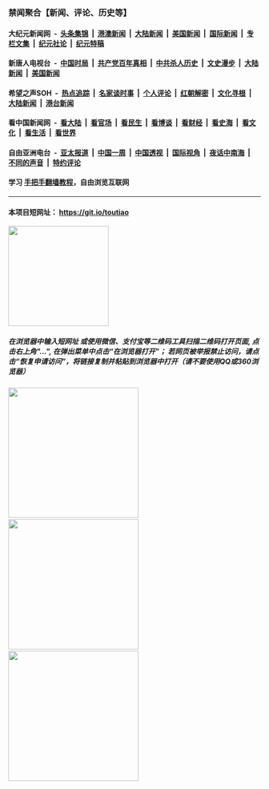 ### 禁闻聚合【新闻、评论、历史等】

#### 大纪元新闻网 &nbsp;-&nbsp; [头条集锦](indexes/E头条集锦.md?t=02040511) &nbsp;|&nbsp; [港澳新闻](indexes/E港澳新闻.md?t=02040511)  &nbsp;|&nbsp; [大陆新闻](indexes/E大陆新闻.md?t=02040511) &nbsp;|&nbsp; [美国新闻](indexes/E美国新闻.md?t=02040511) &nbsp;|&nbsp; [国际新闻](indexes/E国际新闻.md?t=02040511) &nbsp;|&nbsp; [专栏文集](indexes/E专栏文集.md?t=02040511) &nbsp;|&nbsp; [纪元社论](indexes/E纪元社论.md?t=02040511) &nbsp;|&nbsp; [纪元特稿](indexes/E纪元特稿.md?t=02040511) 

#### 新唐人电视台 &nbsp;-&nbsp; [中国时局](indexes/N中国时局.md?t=02040511) &nbsp;|&nbsp; [共产党百年真相](indexes/N共产党百年真相.md?t=02040511) &nbsp;|&nbsp; [中共杀人历史](indexes/N中共杀人历史.md?t=02040511) &nbsp;|&nbsp; [文史漫步](indexes/N文史漫步.md?t=02040511) &nbsp;|&nbsp; [大陆新闻](indexes/N大陆新闻.md?t=02040511) &nbsp;|&nbsp; [美国新闻](indexes/N美国新闻.md?t=02040511)

#### 希望之声SOH &nbsp;-&nbsp; [热点追踪](indexes/H热点追踪.md?t=02040511) &nbsp;|&nbsp; [名家谈时事](indexes/H名家谈时事.md?t=02040511) &nbsp;|&nbsp; [个人评论](indexes/H个人评论.md?t=02040511)  &nbsp;|&nbsp; [红朝解密](indexes/H红朝解密.md?t=02040511) &nbsp;|&nbsp; [文化寻根](indexes/H文化寻根.md?t=02040511) &nbsp;|&nbsp; [大陆新闻](indexes/H大陆新闻.md?t=02040511) &nbsp;|&nbsp; [港台新闻](indexes/H港台新闻.md?t=02040511)

#### 看中国新闻网 &nbsp;-&nbsp; [看大陆](indexes/S看大陆.md?t=02040511) &nbsp;|&nbsp; [看官场](indexes/S看官场.md?t=02040511) &nbsp;|&nbsp; [看民生](indexes/S看民生.md?t=02040511)  &nbsp;|&nbsp; [看博谈](indexes/S看博谈.md?t=02040511) &nbsp;|&nbsp; [看财经](indexes/S看财经.md?t=02040511) &nbsp;|&nbsp; [看史海](indexes/S看史海.md?t=02040511) &nbsp;|&nbsp; [看文化](indexes/S看文化.md?t=02040511) &nbsp;|&nbsp; [看生活](indexes/S看生活.md?t=02040511) &nbsp;|&nbsp; [看世界](indexes/S看世界.md?t=02040511)

#### 自由亚洲电台 &nbsp;-&nbsp; [亚太报道](indexes/R亚太报道.md?t=02040511) &nbsp;|&nbsp; [中国一周](indexes/R中国一周.md?t=02040511) &nbsp;|&nbsp; [中国透视](indexes/R中国透视.md?t=02040511)  &nbsp;|&nbsp; [国际视角](indexes/R国际视角.md?t=02040511) &nbsp;|&nbsp; [夜话中南海](indexes/R夜话中南海.md?t=02040511) &nbsp;|&nbsp; [不同的声音](indexes/R不同的声音.md?t=02040511) &nbsp;|&nbsp; [特约评论](indexes/R特约评论.md?t=02040511)

#### 学习 [手把手翻墙教程](https://github.com/gfw-breaker/guides/wiki)，自由浏览互联网

----

#### 本项目短网址： https://git.io/toutiao
<img src="https://raw.githubusercontent.com/gfw-breaker/banned-news/master/scripts/img/qr.png" width="200px"/>  

##### 在浏览器中输入短网址 或使用微信、支付宝等二维码工具扫描二维码打开页面, 点击右上角"...", 在弹出菜单中点击“在浏览器打开”； 若网页被举报禁止访问，请点击“恢复申请访问”，将链接复制并粘贴到浏览器中打开（请不要使用QQ或360浏览器）

<img src="https://raw.githubusercontent.com/gfw-breaker/banned-news/master/scripts/img/1.png" width="260px"/> &nbsp; <img src="https://raw.githubusercontent.com/gfw-breaker/banned-news/master/scripts/img/2.png" width="260px"/> &nbsp; <img src="https://raw.githubusercontent.com/gfw-breaker/banned-news/master/scripts/img/3.png" width="260px"/>
